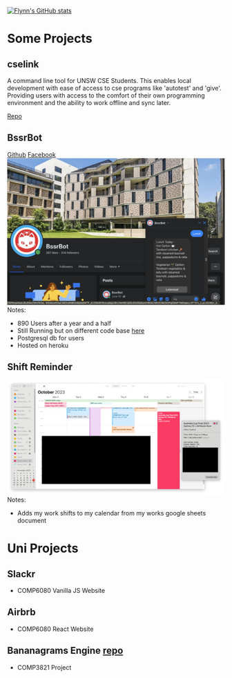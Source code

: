 [![Flynn's GitHub stats](https://github-readme-stats.vercel.app/api?username=flynnlambrechts)](https://github.com/anuraghazra/github-readme-stats)

# Some Projects
## cselink
A command line tool for UNSW CSE Students. This enables local development with ease of access to cse programs like 'autotest' and 'give'. Providing users with access to the comfort of their own programming environment and the ability to work offline and sync later.

[Repo](https://github.com/flynnlambrechts/cselink)


## BssrBot

[Github](https://github.com/flynnlambrechts/bssrbot3)
[Facebook](https://www.facebook.com/BssrBot1)
![BssrBot Facebook](./BssrBot.png)
Notes:
- 890 Users after a year and a half
- Still Running but on different code base [here](https://github.com/BssrBot/bssrbot4)
- Postgresql db for users
- Hosted on heroku


## Shift Reminder
![Shift Reminder](./ShiftReminder.png)
Notes:
- Adds my work shifts to my calendar from my works google sheets document

# Uni Projects
## Slackr
- COMP6080 Vanilla JS Website 
## Airbrb
- COMP6080 React Website
## Bananagrams Engine [repo](https://github.com/flynnlambrechts/bananagrams_engine_comp3821)
- COMP3821 Project



<!--
**flynnlambrechts/flynnlambrechts** is a ✨ _special_ ✨ repository because its `README.md` (this file) appears on your GitHub profile.

Here are some ideas to get you started:

- 🔭 I’m currently working on ...
- 🌱 I’m currently learning ...
- 👯 I’m looking to collaborate on ...
- 🤔 I’m looking for help with ...
- 💬 Ask me about ...
- 📫 How to reach me: ...
- 😄 Pronouns: ...
- ⚡ Fun fact: ...
-->
